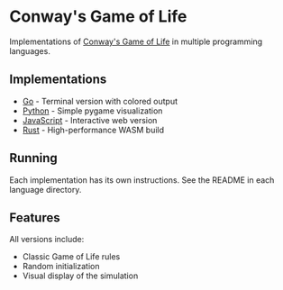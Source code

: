 # Conway's Game of Life

Implementations of [Conway's Game of Life](https://en.wikipedia.org/wiki/Conway%27s_Game_of_Life) in multiple programming languages.

## Implementations

- [Go](go/) - Terminal version with colored output
- [Python](python/) - Simple pygame visualization
- [JavaScript](js/) - Interactive web version
- [Rust](rust/) - High-performance WASM build

## Running

Each implementation has its own instructions. See the README in each language directory.

## Features

All versions include:
- Classic Game of Life rules
- Random initialization
- Visual display of the simulation
